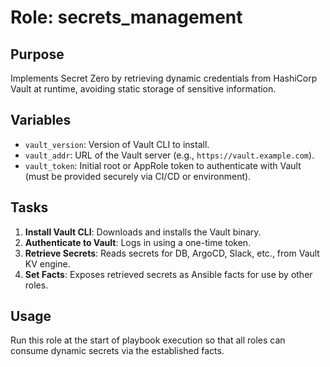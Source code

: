 # Role: secrets_management

## Purpose
Implements Secret Zero by retrieving dynamic credentials from HashiCorp Vault at runtime, avoiding static storage of sensitive information.

## Variables
- `vault_version`: Version of Vault CLI to install.
- `vault_addr`: URL of the Vault server (e.g., `https://vault.example.com`).
- `vault_token`: Initial root or AppRole token to authenticate with Vault (must be provided securely via CI/CD or environment).

## Tasks
1. **Install Vault CLI**: Downloads and installs the Vault binary.
2. **Authenticate to Vault**: Logs in using a one-time token.
3. **Retrieve Secrets**: Reads secrets for DB, ArgoCD, Slack, etc., from Vault KV engine.
4. **Set Facts**: Exposes retrieved secrets as Ansible facts for use by other roles.

## Usage
Run this role at the start of playbook execution so that all roles can consume dynamic secrets via the established facts.
